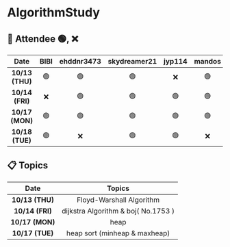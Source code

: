 # AlgorithmStudy

## 🙌 Attendee 🟢, ❌
|Date|BIBI|ehddnr3473|skydreamer21|jyp114|mandos|
|:----:|:----:|:----:|:----:|:----:|:----:|
|**10/13 (THU)**|🟢|🟢|🟢|❌|🟢|
|**10/14 (FRI)**|❌|🟢|🟢|🟢|🟢|
|**10/17 (MON)**|🟢|🟢|🟢|🟢|🟢|
|**10/18 (TUE)**|🟢|❌|🟢|🟢|❌|

## 📋 Topics
|Date|Topics|
|:----:|:----:|
|**10/13 (THU)**|Floyd-Warshall Algorithm|
|**10/14 (FRI)**|dijkstra Algorithm & boj( No.1753 )|
|**10/17 (MON)**|heap|
|**10/17 (TUE)**|heap sort (minheap & maxheap)|
